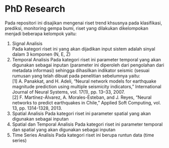 # PhD Research
Pada repositori ini disajikan mengenai riset trend khsusnya pada klasifikasi, prediksi, monitoring gempa bumi, riset yang dilakukan dikelompokan menjadi beberapa kelompok yaitu:
1. Signal Analisis <br>
   Pada kategori riset ini yang akan dijadikan input sistem adalah sinyal dalam 3 komponen (N, E, Z)<br>    
2. Temporal Analisis
   Pada kategori riset ini parameter temporal yang akan digunakan sebagai inputan (parameter ini diperoleh dari pengolahan dari metadata informasi) sehingga dihasilkan indikator
   seismic (sesuai rumusan yang telah dibuat pada penelitian sebelumnya yaitu:<br>
   [1] A. Panakkat, and H. Adeli, “Neural network models for earthquake magnitude prediction using multiple seismicity indicators,” International Journal of Neural Systems, vol. 17(1), pp. 13–33, 2007.<br>
   [2] F. Martínez-Álvarez, A. Morales-Esteban, and J. Reyes, “Neural networks to predict earthquakes in Chile,” Applied Soft Computing, vol. 13, pp. 1314-1328, 2013.
   <br>
3. Spatial Analisis
   Pada kategori riset ini parameter spatial yang akan digunakan sebagai inputan
4. Spatial dan Temporal Analisis
   Pada kategori riset ini parameter temporal dan spatial yang akan digunakan sebagai inputan 
5. Time Series Analisis
   Pada kategori riset ini berupa runtun data (time series)